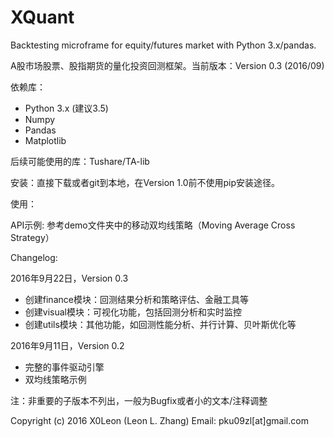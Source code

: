 # XQuant

Backtesting microframe for equity/futures market with Python 3.x/pandas.

A股市场股票、股指期货的量化投资回测框架。当前版本：Version 0.3 (2016/09)

依赖库：

* Python 3.x (建议3.5)
* Numpy
* Pandas
* Matplotlib

后续可能使用的库：Tushare/TA-lib

安装：直接下载或者git到本地，在Version 1.0前不使用pip安装途径。

使用：

API示例: 参考demo文件夹中的移动双均线策略（Moving Average Cross Strategy）

Changelog:

2016年9月22日，Version 0.3

* 创建finance模块：回测结果分析和策略评估、金融工具等
* 创建visual模块：可视化功能，包括回测分析和实时监控
* 创建utils模块：其他功能，如回测性能分析、并行计算、贝叶斯优化等

2016年9月11日，Version 0.2

* 完整的事件驱动引擎
* 双均线策略示例

注：非重要的子版本不列出，一般为Bugfix或者小的文本/注释调整

Copyright (c) 2016 X0Leon (Leon L. Zhang) Email: pku09zl[at]gmail.com 
